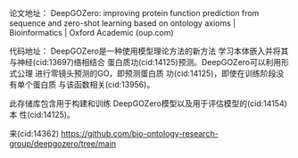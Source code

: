 

论文地址：
DeepGOZero: improving protein function prediction from sequence and zero-shot
learning based on ontology axioms | Bioinformatics | Oxford Academic (oup.com)

代码地址：
DeepGOZero是一种使用模型理论方法的新方法 学习本体嵌入并将其与神经(cid:13697)络相结合
蛋白质功(cid:14125)预测。DeepGOZero可以利用形式公理 进行零镜头预测的GO，即预测蛋白质
功(cid:14125)，即使在训练阶段没有单个蛋白质 与该函数相关(cid:13956)。

此存储库包含用于构建和训练 DeepGOZero模型以及用于评估模型的(cid:14154)本 性(cid:14125)。

来(cid:14362) <https://github.com/bio-ontology-research-group/deepgozero/tree/main>

